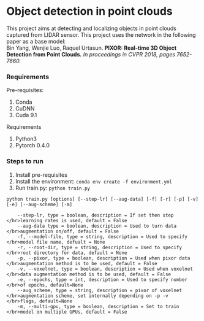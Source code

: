 # Object detection in point clouds
This project aims at detecting and localizing objects in point clouds captured from LIDAR sensor.
This project uses the network in the following paper as a base model:</br>
Bin Yang, Wenjie Luo, Raquel Urtasun. <b>PIXOR: Real-time 3D Object Detection from Point Clouds.</b><i> In proceedings in CVPR 2018, pages 7652-7660.</i>

### Requirements
Pre-requisites:
1. Conda
2. CuDNN
3. Cuda 9.1

Requirements
1. Python3
2. Pytorch 0.4.0

### Steps to run
1. Install pre-requisites
2. Install the environment: `conda env create -f environment.yml`
3. Run train.py: `python train.py`

```
python train.py [options] [--step-lr] [--aug-data] [-f] [-r] [-p] [-v] [-e] [--aug-scheme] [-m]

	--step-lr, type = boolean, description = If set then step </br>learning rates is used, default = False
	--aug-data type = boolean, description = Used to turn data  </br>augmentation on/off, default = False
	-f, --model-file, type = string, description = Used to specify </br>model file name, defualt = None 
	-r, --root-dir, type = string, description = Used to specify </br>root directory for data, default = None
	-p, --pixor, type = boolean, description = Used when pixor data </br>augmentation method is to be used, default = False
	-v, --voxelnet, type = boolean, description = Used when voxelnet </br>data augmentation method is to be used, default = False
	-e, --epochs, type = int, description = Used to specify number </br>of epochs, default=None
	--aug_scheme, type = string, description = pixor of voxelnet </br>augmentation scheme, set internally depending on -p -v </br>flags, default=None
	-m, --multi-gpu, type = boolean, description = Set to train </br>model on multiple GPUs, default = False
```